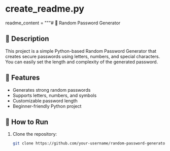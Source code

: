 # create_readme.py

readme_content = """# 🔐 Random Password Generator

## 📘 Description
This project is a simple Python-based Random Password Generator that creates secure passwords using letters, numbers, and special characters.
You can easily set the length and complexity of the generated password.

## 🚀 Features
- Generates strong random passwords
- Supports letters, numbers, and symbols
- Customizable password length
- Beginner-friendly Python project

## 🧩 How to Run
1. Clone the repository:
   ```bash
   git clone https://github.com/your-username/random-password-generator.git
